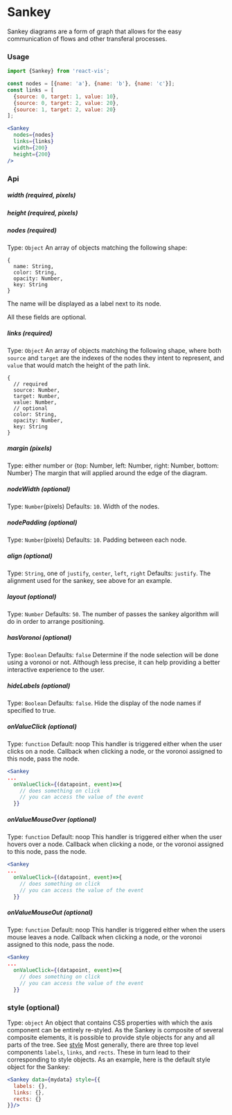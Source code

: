 # Sankey

Sankey diagrams are a form of graph that allows for the easy communication of flows and other transferal processes.

<!-- INJECT:"EnergySankey" -->

### Usage

```jsx
import {Sankey} from 'react-vis';

const nodes = [{name: 'a'}, {name: 'b'}, {name: 'c'}];
const links = [
  {source: 0, target: 1, value: 10},
  {source: 0, target: 2, value: 20},
  {source: 1, target: 2, value: 20}
];

<Sankey
  nodes={nodes}
  links={links}
  width={200}
  height={200}
/>
```

### Api

##### width (required, pixels)
##### height (required, pixels)

<!-- INJECT:"BasicSankey" -->

##### nodes (required)
Type: `Object`
An array of objects matching the following shape:

```
{
  name: String,
  color: String,
  opacity: Number,
  key: String
}
```

The name will be displayed as a label next to its node.

All these fields are optional.

##### links (required)
Type: `Object`
An array of objects matching the following shape, where both `source` and `target`
are the indexes of the nodes they intent to represent, and `value` that would
match the height of the path link.

```
{
  // required
  source: Number,
  target: Number,
  value: Number,
  // optional
  color: String,
  opacity: Number,
  key: String
}
```

##### margin (pixels)
Type: either number or {top: Number, left: Number, right: Number, bottom: Number}
The margin that will applied around the edge of the diagram.

##### nodeWidth (optional)
Type: `Number`(pixels)
Defaults: `10`.
Width of the nodes.

##### nodePadding (optional)
Type: `Number`(pixels)
Defaults: `10`.
Padding between each node.

##### align (optional)
Type: `String`, one of  `justify`, `center`, `left`, `right`
Defaults: `justify`.
The alignment used for the sankey, see above for an example.

##### layout (optional)
Type: `Number`
Defaults: `50`.
The number of passes the sankey algorithm will do in order to arrange positioning.

##### hasVoronoi (optional)
Type: `Boolean`
Defaults: `false`
Determine if the node selection will be done using a voronoi or not. Although less
precise, it can help providing a better interactive experience to the user.

<!-- INJECT:"VornoiSankey" -->

##### hideLabels (optional)
Type: `Boolean`
Defaults: `false`.
Hide the display of the node names if specified to true.


##### onValueClick (optional)
Type: `function`
Default: noop
This handler is triggered either when the user clicks on a node. Callback when clicking a node, or the voronoi assigned to this node, pass the node.
```jsx
<Sankey
...
  onValueClick={(datapoint, event)=>{
    // does something on click
    // you can access the value of the event
  }}
```


##### onValueMouseOver (optional)
Type: `function`
Default: noop
This handler is triggered either when the user hovers over a node. Callback when clicking a node, or the voronoi assigned to this node, pass the node.
```jsx
<Sankey
...
  onValueClick={(datapoint, event)=>{
    // does something on click
    // you can access the value of the event
  }}
```

##### onValueMouseOut (optional)
Type: `function`
Default: noop
This handler is triggered either when the users mouse leaves a node. Callback when clicking a node, or the voronoi assigned to this node, pass the node.
```jsx
<Sankey
...
  onValueClick={(datapoint, event)=>{
    // does something on click
    // you can access the value of the event
  }}
```


### style (optional)
Type: `object`
An object that contains CSS properties with which the axis component can be entirely re-styled.
As the Sankey is composite of several composite elements, it is possible to provide style objects for any and all parts of the tree. See [style](style.md)
Most generally, there are three top level components `labels`, `links`, and `rects`. These in turn lead to their corresponding to style objects. As an example, here is the default style object for the Sankey:

```jsx
<Sankey data={mydata} style={{
  labels: {},
  links: {},
  rects: {}
}}/>
```
